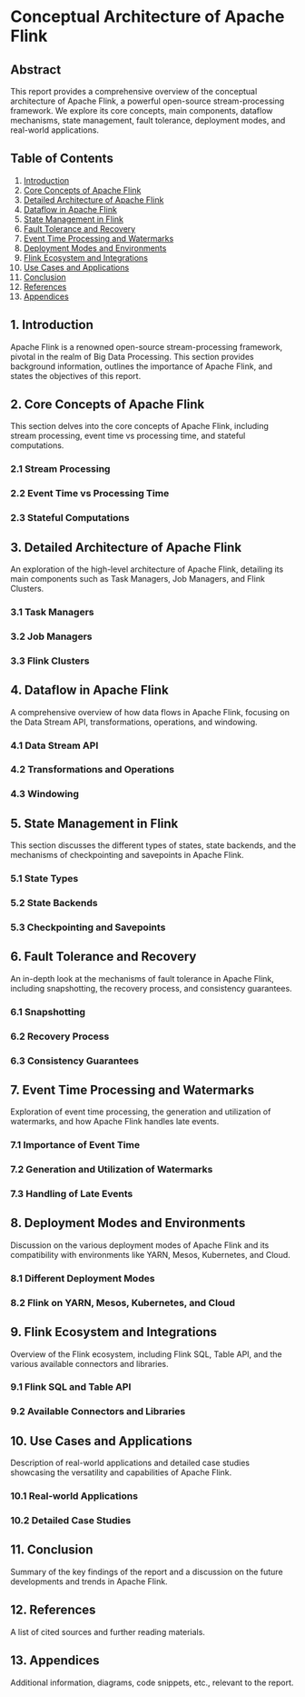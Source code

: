# Conceptual Architecture of Apache Flink

## Abstract

This report provides a comprehensive overview of the conceptual architecture of Apache Flink, a powerful open-source stream-processing framework. We explore its core concepts, main components, dataflow mechanisms, state management, fault tolerance, deployment modes, and real-world applications.

## Table of Contents

1. [Introduction](#introduction)
2. [Core Concepts of Apache Flink](#core-concepts)
3. [Detailed Architecture of Apache Flink](#detailed-architecture)
4. [Dataflow in Apache Flink](#dataflow)
5. [State Management in Flink](#state-management)
6. [Fault Tolerance and Recovery](#fault-tolerance)
7. [Event Time Processing and Watermarks](#event-time-processing)
8. [Deployment Modes and Environments](#deployment-modes)
9. [Flink Ecosystem and Integrations](#flink-ecosystem)
10. [Use Cases and Applications](#use-cases)
11. [Conclusion](#conclusion)
12. [References](#references)
13. [Appendices](#appendices)

## 1. Introduction <a name="introduction"></a>

Apache Flink is a renowned open-source stream-processing framework, pivotal in the realm of Big Data Processing. This section provides background information, outlines the importance of Apache Flink, and states the objectives of this report.

## 2. Core Concepts of Apache Flink <a name="core-concepts"></a>

This section delves into the core concepts of Apache Flink, including stream processing, event time vs processing time, and stateful computations.

### 2.1 Stream Processing

### 2.2 Event Time vs Processing Time

### 2.3 Stateful Computations

## 3. Detailed Architecture of Apache Flink <a name="detailed-architecture"></a>

An exploration of the high-level architecture of Apache Flink, detailing its main components such as Task Managers, Job Managers, and Flink Clusters.

### 3.1 Task Managers

### 3.2 Job Managers

### 3.3 Flink Clusters

## 4. Dataflow in Apache Flink <a name="dataflow"></a>

A comprehensive overview of how data flows in Apache Flink, focusing on the Data Stream API, transformations, operations, and windowing.

### 4.1 Data Stream API

### 4.2 Transformations and Operations

### 4.3 Windowing

## 5. State Management in Flink <a name="state-management"></a>

This section discusses the different types of states, state backends, and the mechanisms of checkpointing and savepoints in Apache Flink.

### 5.1 State Types

### 5.2 State Backends

### 5.3 Checkpointing and Savepoints

## 6. Fault Tolerance and Recovery <a name="fault-tolerance"></a>

An in-depth look at the mechanisms of fault tolerance in Apache Flink, including snapshotting, the recovery process, and consistency guarantees.

### 6.1 Snapshotting

### 6.2 Recovery Process

### 6.3 Consistency Guarantees

## 7. Event Time Processing and Watermarks <a name="event-time-processing"></a>

Exploration of event time processing, the generation and utilization of watermarks, and how Apache Flink handles late events.

### 7.1 Importance of Event Time

### 7.2 Generation and Utilization of Watermarks

### 7.3 Handling of Late Events

## 8. Deployment Modes and Environments <a name="deployment-modes"></a>

Discussion on the various deployment modes of Apache Flink and its compatibility with environments like YARN, Mesos, Kubernetes, and Cloud.

### 8.1 Different Deployment Modes

### 8.2 Flink on YARN, Mesos, Kubernetes, and Cloud

## 9. Flink Ecosystem and Integrations <a name="flink-ecosystem"></a>

Overview of the Flink ecosystem, including Flink SQL, Table API, and the various available connectors and libraries.

### 9.1 Flink SQL and Table API

### 9.2 Available Connectors and Libraries

## 10. Use Cases and Applications <a name="use-cases"></a>

Description of real-world applications and detailed case studies showcasing the versatility and capabilities of Apache Flink.

### 10.1 Real-world Applications

### 10.2 Detailed Case Studies

## 11. Conclusion <a name="conclusion"></a>

Summary of the key findings of the report and a discussion on the future developments and trends in Apache Flink.

## 12. References <a name="references"></a>

A list of cited sources and further reading materials.

## 13. Appendices <a name="appendices"></a>

Additional information, diagrams, code snippets, etc., relevant to the report.
